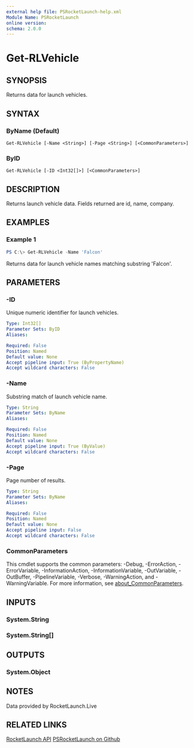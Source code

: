 ```yaml
---
external help file: PSRocketLaunch-help.xml
Module Name: PSRocketLaunch
online version:
schema: 2.0.0
---
```


# Get-RLVehicle

## SYNOPSIS
Returns data for launch vehicles.

## SYNTAX

### ByName (Default)
```
Get-RLVehicle [-Name <String>] [-Page <String>] [<CommonParameters>]
```

### ByID
```
Get-RLVehicle [-ID <Int32[]>] [<CommonParameters>]
```

## DESCRIPTION
Returns launch vehicle data. Fields returned are id, name, company.

## EXAMPLES

### Example 1
```powershell
PS C:\> Get-RLVehicle -Name 'Falcon'
```

Returns data for launch vehicle names matching substring 'Falcon'.

## PARAMETERS

### -ID
Unique numeric identifier for launch vehicles.

```yaml
Type: Int32[]
Parameter Sets: ByID
Aliases:

Required: False
Position: Named
Default value: None
Accept pipeline input: True (ByPropertyName)
Accept wildcard characters: False
```

### -Name
Substring match of launch vehicle name.

```yaml
Type: String
Parameter Sets: ByName
Aliases:

Required: False
Position: Named
Default value: None
Accept pipeline input: True (ByValue)
Accept wildcard characters: False
```

### -Page
Page number of results.

```yaml
Type: String
Parameter Sets: ByName
Aliases:

Required: False
Position: Named
Default value: None
Accept pipeline input: False
Accept wildcard characters: False
```

### CommonParameters
This cmdlet supports the common parameters: -Debug, -ErrorAction, -ErrorVariable, -InformationAction, -InformationVariable, -OutVariable, -OutBuffer, -PipelineVariable, -Verbose, -WarningAction, and -WarningVariable. For more information, see [about_CommonParameters](http://go.microsoft.com/fwlink/?LinkID=113216).

## INPUTS

### System.String

### System.String[]

## OUTPUTS

### System.Object

## NOTES

Data provided by RocketLaunch.Live

## RELATED LINKS

[RocketLaunch API](https://rocketlaunch.live)
[PSRocketLaunch on Github](https://github.com/andysq62/PSRocketLaunch.git)

